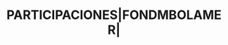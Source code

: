 ---
layout: asset
title: PARTICIPACIONES|FONDMBOLAMER|                               
isin: ES0138658002
---